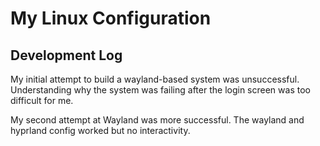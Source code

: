 # My Linux Configuration

## Development Log

My initial attempt to build a wayland-based system was unsuccessful. Understanding why the system was failing after the login screen was too difficult for me.

My second attempt at Wayland was more successful. The wayland and hyprland config worked but no interactivity.
